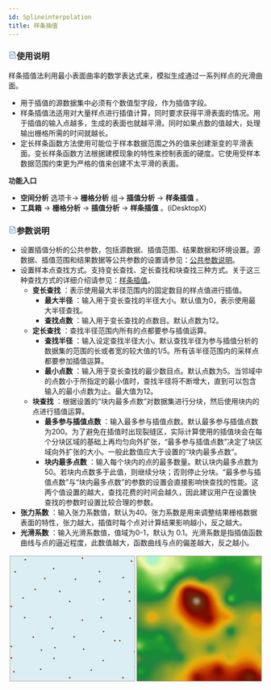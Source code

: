 ```yaml
---
id: Splineinterpolation
title: 样条插值
---
```

### ![](../../../img/read.gif)使用说明

样条插值法利用最小表面曲率的数学表达式来，模拟生成通过一系列样点的光滑曲面。

* 用于插值的源数据集中必须有个数值型字段，作为插值字段。
* 样条插值法适用对大量样点进行插值计算，同时要求获得平滑表面的情况。用于插值的输入点越多，生成的表面也就越平滑。同时如果点数的值越大，处理输出栅格所需的时间就越长。
* 定长样条函数方法使用可能位于样本数据范围之外的值来创建渐变的平滑表面。变长样条函数方法根据建模现象的特性来控制表面的硬度。它使用受样本数据范围约束更为严格的值来创建不太平滑的表面。

**功能入口**

* **空间分析** 选项卡-> **栅格分析** 组-> **插值分析** -> **样条插值** 。
* **工具箱** -> **栅格分析** -> **插值分析** -> **样条插值** 。(iDesktopX) 

### ![](../../../img/read.gif)参数说明

* 设置插值分析的公共参数，包括源数据、插值范围、结果数据和环境设置。源数据、插值范围和结果数据等公共参数的设置请参见：[公共参数说明](CommonPara)。
* 设置样本点查找方式。支持变长查找、定长查找和块查找三种方式。关于这三种查找方式的详细介绍请参见：[样条插值](aboutinterpolation)。
  - **变长查找** ：表示使用最大半径范围内的固定数目的样点值进行插值。  
      - **最大半径** ：输入用于变长查找的半径大小。默认值为0，表示使用最大半径查找。
      - **查找点数** ：输入用于变长查找的点数目。默认点数为12。
  - **定长查找** ：查找半径范围内所有的点都要参与插值运算。
      -  **查找半径** ：输入设定查找半径大小。默认查找半径为参与插值分析的数据集的范围的长或者宽的较大值的1/5。所有该半径范围内的采样点都要参加插值运算。
      -  **最小点数** ：输入用于变长查找的最少数目点。默认点数为5。当邻域中的点数小于所指定的最小值时，查找半径将不断增大，直到可以包含输入的最小点数为止。最大值为12。
  - **块查找** ：根据设置的“块内最多点数”对数据集进行分块，然后使用块内的点进行插值运算。
      - **最多参与插值点数** ：输入最多参与插值点数。默认最多参与插值点数为200。为了避免在插值时出现裂缝区，实际计算使用的插值块会在每个分块区域的基础上再均匀向外扩张，“最多参与插值点数”决定了块区域向外扩张的大小。一般此数值应大于设置的“块内最多点数”。
      - **块内最多点数** ：输入每个块内的点的最多数量。默认块内最多点数为50。若块内点数多于此值，则继续分块；否则停止分块。“最多参与插值点数”与“块内最多点数”的参数的设置会直接影响快查找的性能。这两个值设置的越大，查找花费的时间会越久，因此建议用户在设置快查找的参数时设置比较合理的参数。
* **张力系数** ：输入张力系数值，默认为40。张力系数是用来调整结果栅格数据表面的特性，张力越大，插值时每个点对计算结果影响越小，反之越大。
* **光滑系数** ：输入光滑系数值，值域为0-1，默认为 0.1。光滑系数是指插值函数曲线与点的逼近程度，此数值越大，函数曲线与点的偏差越大，反之越小。

![](img/SplineResult.png)  